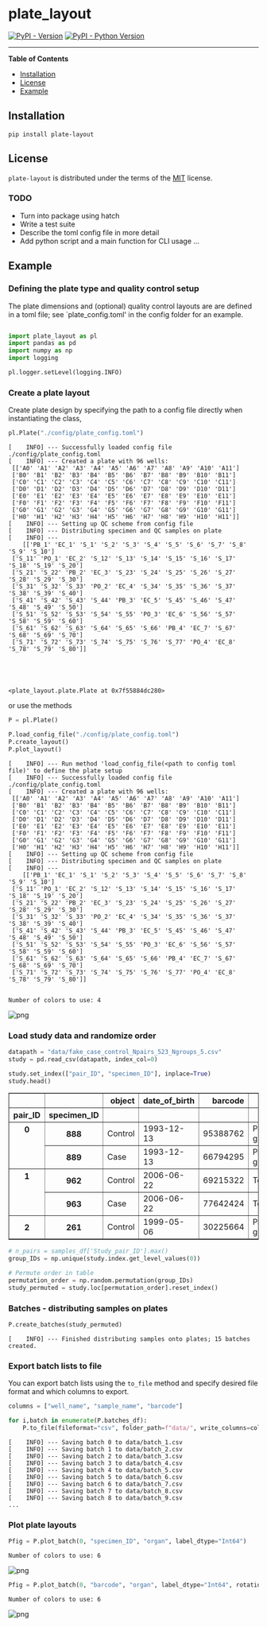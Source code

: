 # plate_layout

[![PyPI - Version](https://img.shields.io/pypi/v/plate-layout.svg)](https://pypi.org/project/plate-layout)
[![PyPI - Python Version](https://img.shields.io/pypi/pyversions/plate-layout.svg)](https://pypi.org/project/plate-layout)

-----

**Table of Contents**

- [Installation](#installation)
- [License](#license)
- [Example](#example)

## Installation

```console
pip install plate-layout
```

## License

`plate-layout` is distributed under the terms of the [MIT](https://spdx.org/licenses/MIT.html) license.

### TODO
- Turn into package using hatch
- Write a test suite
- Describe the toml config file in more detail
- Add python script and a main function for CLI usage ...

## Example

### Defining the plate type and quality control setup
The plate dimensions and (optional) quality control layouts are are defined in a toml file; see `plate_config.toml' in the config folder for an example. 


```python

import plate_layout as pl
import pandas as pd
import numpy as np
import logging

pl.logger.setLevel(logging.INFO)
```

### Create a plate layout 
Create plate design by specifying the path to a config file directly when instantiating the class, 


```python
pl.Plate("./config/plate_config.toml")
```

    [    INFO] --- Successfully loaded config file ./config/plate_config.toml
    [    INFO] --- Created a plate with 96 wells: 
     [['A0' 'A1' 'A2' 'A3' 'A4' 'A5' 'A6' 'A7' 'A8' 'A9' 'A10' 'A11']
     ['B0' 'B1' 'B2' 'B3' 'B4' 'B5' 'B6' 'B7' 'B8' 'B9' 'B10' 'B11']
     ['C0' 'C1' 'C2' 'C3' 'C4' 'C5' 'C6' 'C7' 'C8' 'C9' 'C10' 'C11']
     ['D0' 'D1' 'D2' 'D3' 'D4' 'D5' 'D6' 'D7' 'D8' 'D9' 'D10' 'D11']
     ['E0' 'E1' 'E2' 'E3' 'E4' 'E5' 'E6' 'E7' 'E8' 'E9' 'E10' 'E11']
     ['F0' 'F1' 'F2' 'F3' 'F4' 'F5' 'F6' 'F7' 'F8' 'F9' 'F10' 'F11']
     ['G0' 'G1' 'G2' 'G3' 'G4' 'G5' 'G6' 'G7' 'G8' 'G9' 'G10' 'G11']
     ['H0' 'H1' 'H2' 'H3' 'H4' 'H5' 'H6' 'H7' 'H8' 'H9' 'H10' 'H11']]
    [    INFO] --- Setting up QC scheme from config file
    [    INFO] --- Distributing specimen and QC samples on plate 
    [    INFO] --- 
    	[['PB_1' 'EC_1' 'S_1' 'S_2' 'S_3' 'S_4' 'S_5' 'S_6' 'S_7' 'S_8' 'S_9' 'S_10']
     ['S_11' 'PO_1' 'EC_2' 'S_12' 'S_13' 'S_14' 'S_15' 'S_16' 'S_17' 'S_18' 'S_19' 'S_20']
     ['S_21' 'S_22' 'PB_2' 'EC_3' 'S_23' 'S_24' 'S_25' 'S_26' 'S_27' 'S_28' 'S_29' 'S_30']
     ['S_31' 'S_32' 'S_33' 'PO_2' 'EC_4' 'S_34' 'S_35' 'S_36' 'S_37' 'S_38' 'S_39' 'S_40']
     ['S_41' 'S_42' 'S_43' 'S_44' 'PB_3' 'EC_5' 'S_45' 'S_46' 'S_47' 'S_48' 'S_49' 'S_50']
     ['S_51' 'S_52' 'S_53' 'S_54' 'S_55' 'PO_3' 'EC_6' 'S_56' 'S_57' 'S_58' 'S_59' 'S_60']
     ['S_61' 'S_62' 'S_63' 'S_64' 'S_65' 'S_66' 'PB_4' 'EC_7' 'S_67' 'S_68' 'S_69' 'S_70']
     ['S_71' 'S_72' 'S_73' 'S_74' 'S_75' 'S_76' 'S_77' 'PO_4' 'EC_8' 'S_78' 'S_79' 'S_80']]





    <plate_layout.plate.Plate at 0x7f55884dc280>



or use the methods


```python
P = pl.Plate()

P.load_config_file("./config/plate_config.toml")
P.create_layout()
P.plot_layout()
```

    [    INFO] --- Run method 'load_config_file(<path to config toml file)' to define the plate setup
    [    INFO] --- Successfully loaded config file ./config/plate_config.toml
    [    INFO] --- Created a plate with 96 wells: 
     [['A0' 'A1' 'A2' 'A3' 'A4' 'A5' 'A6' 'A7' 'A8' 'A9' 'A10' 'A11']
     ['B0' 'B1' 'B2' 'B3' 'B4' 'B5' 'B6' 'B7' 'B8' 'B9' 'B10' 'B11']
     ['C0' 'C1' 'C2' 'C3' 'C4' 'C5' 'C6' 'C7' 'C8' 'C9' 'C10' 'C11']
     ['D0' 'D1' 'D2' 'D3' 'D4' 'D5' 'D6' 'D7' 'D8' 'D9' 'D10' 'D11']
     ['E0' 'E1' 'E2' 'E3' 'E4' 'E5' 'E6' 'E7' 'E8' 'E9' 'E10' 'E11']
     ['F0' 'F1' 'F2' 'F3' 'F4' 'F5' 'F6' 'F7' 'F8' 'F9' 'F10' 'F11']
     ['G0' 'G1' 'G2' 'G3' 'G4' 'G5' 'G6' 'G7' 'G8' 'G9' 'G10' 'G11']
     ['H0' 'H1' 'H2' 'H3' 'H4' 'H5' 'H6' 'H7' 'H8' 'H9' 'H10' 'H11']]
    [    INFO] --- Setting up QC scheme from config file
    [    INFO] --- Distributing specimen and QC samples on plate 
    [    INFO] --- 
    	[['PB_1' 'EC_1' 'S_1' 'S_2' 'S_3' 'S_4' 'S_5' 'S_6' 'S_7' 'S_8' 'S_9' 'S_10']
     ['S_11' 'PO_1' 'EC_2' 'S_12' 'S_13' 'S_14' 'S_15' 'S_16' 'S_17' 'S_18' 'S_19' 'S_20']
     ['S_21' 'S_22' 'PB_2' 'EC_3' 'S_23' 'S_24' 'S_25' 'S_26' 'S_27' 'S_28' 'S_29' 'S_30']
     ['S_31' 'S_32' 'S_33' 'PO_2' 'EC_4' 'S_34' 'S_35' 'S_36' 'S_37' 'S_38' 'S_39' 'S_40']
     ['S_41' 'S_42' 'S_43' 'S_44' 'PB_3' 'EC_5' 'S_45' 'S_46' 'S_47' 'S_48' 'S_49' 'S_50']
     ['S_51' 'S_52' 'S_53' 'S_54' 'S_55' 'PO_3' 'EC_6' 'S_56' 'S_57' 'S_58' 'S_59' 'S_60']
     ['S_61' 'S_62' 'S_63' 'S_64' 'S_65' 'S_66' 'PB_4' 'EC_7' 'S_67' 'S_68' 'S_69' 'S_70']
     ['S_71' 'S_72' 'S_73' 'S_74' 'S_75' 'S_76' 'S_77' 'PO_4' 'EC_8' 'S_78' 'S_79' 'S_80']]


    Number of colors to use: 4



    
![png](figures/output_5_2.png)
    


### Load study data and randomize order 


```python
datapath = "data/fake_case_control_Npairs_523_Ngroups_5.csv"
study = pd.read_csv(datapath, index_col=0)

study.set_index(["pair_ID", "specimen_ID"], inplace=True)
study.head()
```


<table border="1" class="dataframe">
  <thead>
    <tr style="text-align: right;">
      <th></th>
      <th></th>
      <th>object</th>
      <th>date_of_birth</th>
      <th>barcode</th>
      <th>organ</th>
    </tr>
    <tr>
      <th>pair_ID</th>
      <th>specimen_ID</th>
      <th></th>
      <th></th>
      <th></th>
      <th></th>
    </tr>
  </thead>
  <tbody>
    <tr>
      <th rowspan="2" valign="top">0</th>
      <th>888</th>
      <td>Control</td>
      <td>1993-12-13</td>
      <td>95388762</td>
      <td>Parotid glands</td>
    </tr>
    <tr>
      <th>889</th>
      <td>Case</td>
      <td>1993-12-13</td>
      <td>66794295</td>
      <td>Parotid glands</td>
    </tr>
    <tr>
      <th rowspan="2" valign="top">1</th>
      <th>962</th>
      <td>Control</td>
      <td>2006-06-22</td>
      <td>69215322</td>
      <td>Tendons</td>
    </tr>
    <tr>
      <th>963</th>
      <td>Case</td>
      <td>2006-06-22</td>
      <td>77642424</td>
      <td>Tendons</td>
    </tr>
    <tr>
      <th>2</th>
      <th>261</th>
      <td>Control</td>
      <td>1999-05-06</td>
      <td>30225664</td>
      <td>Parotid glands</td>
    </tr>
  </tbody>
</table>
</div>




```python
# n_pairs = samples_df['Study_pair_ID'].max()
group_IDs = np.unique(study.index.get_level_values(0))

# Permute order in table
permutation_order = np.random.permutation(group_IDs)
study_permuted = study.loc[permutation_order].reset_index()
```

### Batches - distributing samples on plates


```python
P.create_batches(study_permuted)

```

    [    INFO] --- Finished distributing samples onto plates; 15 batches created.



### Export batch lists to file
You can export batch lists using the `to_file` method and specify desired file format and which columns to export. 


```python
columns = ["well_name", "sample_name", "barcode"]

for i,batch in enumerate(P.batches_df):
    P.to_file(fileformat="csv", folder_path=f"data/", write_columns=columns)
```


    [    INFO] --- Saving batch 0 to data/batch_1.csv 
    [    INFO] --- Saving batch 1 to data/batch_2.csv 
    [    INFO] --- Saving batch 2 to data/batch_3.csv 
    [    INFO] --- Saving batch 3 to data/batch_4.csv 
    [    INFO] --- Saving batch 4 to data/batch_5.csv 
    [    INFO] --- Saving batch 5 to data/batch_6.csv 
    [    INFO] --- Saving batch 6 to data/batch_7.csv 
    [    INFO] --- Saving batch 7 to data/batch_8.csv 
    [    INFO] --- Saving batch 8 to data/batch_9.csv
    ...


### Plot plate layouts

```python
Pfig = P.plot_batch(0, "specimen_ID", "organ", label_dtype="Int64")
```

    Number of colors to use: 6



    
![png](figures/output_11_1.png)
    



```python
Pfig = P.plot_batch(0, "barcode", "organ", label_dtype="Int64", rotation=45, fontsize=6)

```

    Number of colors to use: 6



    
![png](figures/output_12_1.png)
    


